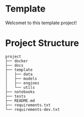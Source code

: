 # Template

Welcomet to this template project!

# Project Structure

```
project
├── docker
├── docs
├── template
│   ├── data
│   ├── models
│   ├── engines
│   └── utils
├── notebooks
├── tests
├── README.md
├── requirements.txt
└── requirements-dev.txt
```
